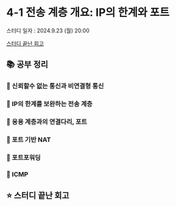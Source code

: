 # 4-1 전송 계층 개요: IP의 한계와 포트

스터디 일자 : 2024.9.23 (월) 20:00

[스터디 끝난 회고](#-스터디-끝난-회고)

## 📚 공부 정리

### 📌 신뢰할수 없는 통신과 비연결형 통신
 
### 📌 IP의 한계를 보완하는 전송 계층
    
### 📌 응용 계층과의 연결다리, 포트

### 📌 포트 기반 NAT

### 📌 포트포워딩
### 📌 ICMP

      
## ⭐ 스터디 끝난 회고

